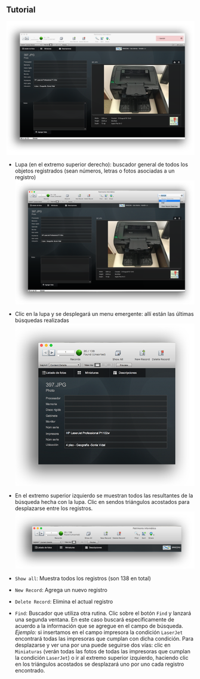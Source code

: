 ## Tutorial

![database.png](images/2475746167-database.png)
 * Lupa (en el extremo superior derecho): buscador general de todos los objetos registrados (sean números, letras o fotos asociadas a un registro) 
![laserjet.png](images/3024816912-laserjet.png)  
 * Clic en la lupa y se desplegará un menu emergente: allí están las últimas búsquedas realizadas
![records.png](images/1189765002-records.png)

 * En el extremo superior izquierdo se muestran todos las resultantes de la búsqueda hecha con la lupa. Clic en sendos triángulos acostados para desplazarse entre los registros.
![descriptors.png](images/423217680-descriptors.png)
 * `Show all`: Muestra todos los registros (son 138 en total)
 * `New Record`: Agrega un nuevo registro
 * `Delete Record`: Elimina el actual registro
 * `Find`: Buscador que utiliza otra rutina. Clic sobre el botón `Find` y lanzará una segunda ventana. En este caso buscará específicamente de acuerdo a la información que se agregue en el campo de búsqueda. _Ejemplo:_ si insertamos en el campo impresora la condición `LaserJet` encontrará todas las impresoras que cumplan con dicha condición. Para desplazarse y ver una por una puede seguirse dos vías: clic en `Miniaturas` (verán todas las fotos de todas las impresoras que cumplan la condición `LaserJet`) o ir al extremo superior izquierdo, haciendo clic en los triángulos acostados se desplazará uno por uno cada registro encontrado.
